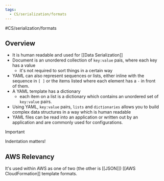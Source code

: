 ```yaml
---
tags:
  - CS/serialization/formats
---
```

#CS/serialization/formats 

## Overview

- It is human readable and used for [[Data Serialization]]
- Document is an unordered collection of `key:value` pais, where each key has a value
	- it's not required to sort things in a certain way
- YAML can also represent sequences or lists, either inline with the sequence in `[ ]` or the items listed where each element has a `-` in front of them.
- A YAML template has a dictionary
	- each item on a list is a dictionary which contains an unordered set of `key:value` pairs.
- Using YAML, `key:value` pairs, `lists` and `dictionaries` allows you to build complex data structures in a way which is human readable
- YAML files can be read into an application or written out by an application and are commonly used for configurations.

>[!Important]
>Indentation matters!

## AWS Relevancy
It's used within AWS as one of two (the other is [[JSON]]) [[AWS CloudFormation]] template formats.

